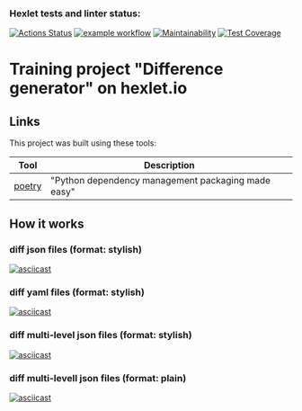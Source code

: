 ### Hexlet tests and linter status:
[![Actions Status](https://github.com/averyanovalex/python-project-lvl2/workflows/hexlet-check/badge.svg)](https://github.com/averyanovalex/python-project-lvl2/actions)
[![example workflow](https://github.com/averyanovalex/python-project-lvl2/actions/workflows/ci.yml/badge.svg)](https://github.com/averyanovalex/python-project-lvl2/actions/workflows/ci.yml)
[![Maintainability](https://api.codeclimate.com/v1/badges/fe5aebec8abc8f6154c7/maintainability)](https://codeclimate.com/github/averyanovalex/python-project-lvl2/maintainability)
[![Test Coverage](https://api.codeclimate.com/v1/badges/fe5aebec8abc8f6154c7/test_coverage)](https://codeclimate.com/github/averyanovalex/python-project-lvl2/test_coverage)


# Training project "Difference generator" on hexlet.io

## Links

This project was built using these tools:

| Tool                                                                        | Description                                        |
|-----------------------------------------------------------------------------|----------------------------------------------------|
| [poetry](https://poetry.eustace.io/)                                        | "Python dependency management packaging made easy" |



## How it works
### diff json files (format: stylish)
[![asciicast](https://asciinema.org/a/tYKB33ydwG1KVI1MQL78yNkx7.svg)](https://asciinema.org/a/tYKB33ydwG1KVI1MQL78yNkx7)

### diff yaml files (format: stylish)
[![asciicast](https://asciinema.org/a/lgdulDWM39LJJjfgLcb6rr3VZ.svg)](https://asciinema.org/a/lgdulDWM39LJJjfgLcb6rr3VZ)

### diff multi-level json files (format: stylish)
[![asciicast](https://asciinema.org/a/Xs7fNjY5rxT1jyTFO9TK8OQxd.svg)](https://asciinema.org/a/Xs7fNjY5rxT1jyTFO9TK8OQxd)

### diff multi-levell json files (format: plain)
[![asciicast](https://asciinema.org/a/ZGFlqDg5TnqtK07YTKgJs0V3b.svg)](https://asciinema.org/a/ZGFlqDg5TnqtK07YTKgJs0V3b)